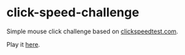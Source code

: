 # click-speed-challenge

Simple mouse click challenge based on [clickspeedtest.com](https://clickspeedtest.com/).

Play it [here]().
